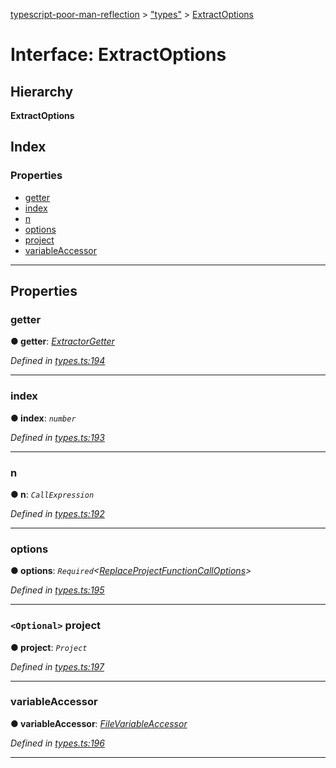 [typescript-poor-man-reflection](../README.md) > ["types"](../modules/_types_.md) > [ExtractOptions](../interfaces/_types_.extractoptions.md)

# Interface: ExtractOptions

## Hierarchy

**ExtractOptions**

## Index

### Properties

* [getter](_types_.extractoptions.md#getter)
* [index](_types_.extractoptions.md#index)
* [n](_types_.extractoptions.md#n)
* [options](_types_.extractoptions.md#options)
* [project](_types_.extractoptions.md#project)
* [variableAccessor](_types_.extractoptions.md#variableaccessor)

---

## Properties

<a id="getter"></a>

###  getter

**● getter**: *[ExtractorGetter](../modules/_types_.md#extractorgetter)*

*Defined in [types.ts:194](https://github.com/cancerberosgx/typescript-poor-man-reflection/blob/ab533ef/src/types.ts#L194)*

___
<a id="index"></a>

###  index

**● index**: *`number`*

*Defined in [types.ts:193](https://github.com/cancerberosgx/typescript-poor-man-reflection/blob/ab533ef/src/types.ts#L193)*

___
<a id="n"></a>

###  n

**● n**: *`CallExpression`*

*Defined in [types.ts:192](https://github.com/cancerberosgx/typescript-poor-man-reflection/blob/ab533ef/src/types.ts#L192)*

___
<a id="options"></a>

###  options

**● options**: *`Required`<[ReplaceProjectFunctionCallOptions](_types_.replaceprojectfunctioncalloptions.md)>*

*Defined in [types.ts:195](https://github.com/cancerberosgx/typescript-poor-man-reflection/blob/ab533ef/src/types.ts#L195)*

___
<a id="project"></a>

### `<Optional>` project

**● project**: *`Project`*

*Defined in [types.ts:197](https://github.com/cancerberosgx/typescript-poor-man-reflection/blob/ab533ef/src/types.ts#L197)*

___
<a id="variableaccessor"></a>

###  variableAccessor

**● variableAccessor**: *[FileVariableAccessor](_types_.filevariableaccessor.md)*

*Defined in [types.ts:196](https://github.com/cancerberosgx/typescript-poor-man-reflection/blob/ab533ef/src/types.ts#L196)*

___

